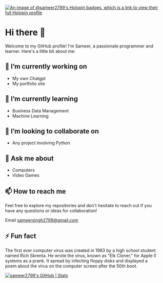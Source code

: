 [![An image of @sameer2799's Holopin badges, which is a link to view their full Holopin profile](https://holopin.me/sameer2799)](https://holopin.io/@sameer2799)

# Hi there 👋

Welcome to my GitHub profile! I'm Sameer, a passionate programmer and learner. Here's a little bit about me:

<!--
**sameer2799/sameer2799** is a ✨ _special_ ✨ repository because its `README.md` (this file) appears on your GitHub profile.

Here are some ideas to get you started:
-->

## 🔭 I’m currently working on

- My own Chatgpt
- My portfolio site

## 🌱 I’m currently learning

- Business Data Management
- Machine Learning

## 👯 I’m looking to collaborate on

- Any project involving Python

## 💬 Ask me about

- Computers
- Video Games

## 📫 How to reach me

Feel free to explore my repositories and don't hesitate to reach out if you have any questions or ideas for collaboration!

Email <sameersingh2799@gmail.com>

## ⚡ Fun fact

The first ever computer virus was created in 1983 by a high school student named Rich Skrenta. He wrote the virus, known as "Elk Cloner," for Apple II systems as a prank. It spread by infecting floppy disks and displayed a poem about the virus on the computer screen after the 50th boot.

[![sameer2799's GitHub | Stats](https://stats.quine.sh/sameer2799/github?theme=dark)](https://quine.sh?utm_source=widgets&utm_campaign=sameer2799)

